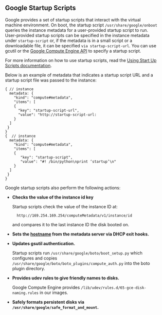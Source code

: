 ## Google Startup Scripts
Google provides a set of startup scripts that interact with the virtual machine environment. On boot, the startup script `/usr/share/google/onboot` queries the instance metadata for a user-provided startup script to run. User-provided startup scripts can be specified in the instance metadata under `startup-script` or, if the metadata is in a small script or a downloadable file, it can be specified `via startup-script-url`. You can use gcutil or the [Google Compute Engine API](https://developers.google.com/compute/docs/reference/latest) to specify a startup script. 

For more information on how to use startup scripts, read the [Using Start Up Scripts documentation](https://developers.google.com/compute/docs/howtos/startupscript#storescriptremotely).

Below is an example of metadata that indicates a startup script URL and a startup script file was passed to the instance:

    { // instance
      metadata: {
        "kind": "compute#metadata",
        "items": [
        {
          "key": "startup-script-url",
          "value": "http://startup-script-url:
        }
      ]
     }
    }
    {  // instance
      metadata: {
        "kind": "compute#metadata",
        "items": [
        {
           "key": "startup-script",
           "value": "#! /bin/python\nprint ‘startup’\n"
        }
      ]
     }
    }
   
   
Google startup scripts also perform the following actions:

+ __Checks the value of the instance id key__

    Startup scripts check the value of the instance ID at:

        http://169.254.169.254/computeMetadata/v1/instance/id
    
    and compares it to the last instance ID the disk booted on.
    
+ __Sets the [hostname](https://github.com/GoogleCloudPlatform/compute-image-packages/blob/master/google-startup-scripts/usr/share/google/set-hostname) from the metadata server via DHCP exit hooks.__

+ __Updates gsutil authentication.__

    Startup scripts run `/usr/share/google/boto/boot_setup.py` which configures and copies         `/usr/share/google/boto/boto_plugins/compute_auth.py` into the boto plugin directory.

+ __Provides udev rules to give friendly names to disks.__

    Google Compute Engine provides `/lib/udev/rules.d/65-gce-disk-naming.rules` in our images.

+ __Safely formats persistent disks via `/usr/share/google/safe_format_and_mount`.__

